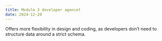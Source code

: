 ```yaml
---
title: Module 3 developer agencet
date: 2024-12-20
---
```


Offers more flexibility in design and coding, as developers don’t need to structure data around a strict schema.